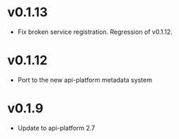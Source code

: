# v0.1.13

* Fix broken service registration. Regression of v0.1.12.

# v0.1.12

* Port to the new api-platform metadata system

# v0.1.9

* Update to api-platform 2.7
